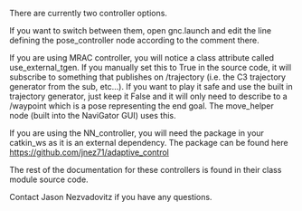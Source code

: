 There are currently two controller options.

If you want to switch between them, open gnc.launch and edit the
line defining the pose_controller node according to the comment there.

If you are using MRAC controller, you will notice a class attribute
called use_external_tgen. If you manually set this to True in the source
code, it will subscribe to something that publishes on /trajectory (i.e.
the C3 trajectory generator from the sub, etc...). If you want to play it
safe and use the built in trajectory generator, just keep it False and
it will only need to describe to a /waypoint which is a pose representing
the end goal. The move_helper node (built into the NaviGator GUI) uses this.

If you are using the NN_controller, you will need the package in your
catkin_ws as it is an external dependency. The package can be found here
https://github.com/jnez71/adaptive_control

The rest of the documentation for these controllers is found in their class
module source code.

Contact Jason Nezvadovitz if you have any questions.
